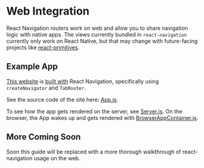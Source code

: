 # Web Integration

React Navigation routers work on web and allow you to share navigation logic with native apps. The views currently bundled in `react-navigation` currently only work on React Native, but that may change with future-facing projects like [react-primitives](https://github.com/lelandrichardson/react-primitives).

## Example App

[This website](https://reactnavigation.org/) is [built with](https://github.com/react-community/react-navigation/blob/master/website/) React Navigation, specifically using `createNavigator` and `TabRouter`.

See the source code of the site here: [App.js](https://github.com/react-community/react-navigation/blob/master/website/src/App.js).

To see how the app gets rendered on the server, see [Server.js](https://github.com/react-community/react-navigation/blob/master/website/src/Server.js). On the browser, the App wakes up and gets rendered with [BrowserAppContainer.js](https://github.com/react-community/react-navigation/blob/master/website/src/BrowserAppContainer.js).


## More Coming Soon

Soon this guide will be replaced with a more thorough walkthrough of react-navigation usage on the web.
